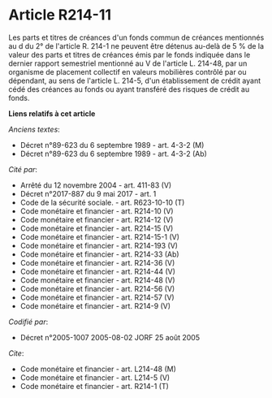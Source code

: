 # Article R214-11

Les parts et titres de créances d'un fonds commun de créances mentionnés au d du 2° de l'article R. 214-1 ne peuvent être
détenus au-delà de 5 % de la valeur des parts et titres de créances émis par le fonds indiquée dans le dernier rapport
semestriel mentionné au V de l'article L. 214-48, par un organisme de placement collectif en valeurs mobilières contrôlé par
ou dépendant, au sens de l'article L. 214-5, d'un établissement de crédit ayant cédé des créances au fonds ou ayant transféré
des risques de crédit au fonds.

**Liens relatifs à cet article**

_Anciens textes_:

  - Décret n°89-623 du 6 septembre 1989 - art. 4-3-2 (M)
  - Décret n°89-623 du 6 septembre 1989 - art. 4-3-2 (Ab)

_Cité par_:

  - Arrêté du 12 novembre 2004 - art. 411-83 (V)
  - Décret n°2017-887 du 9 mai 2017 - art. 1
  - Code de la sécurité sociale. - art. R623-10-10 (T)
  - Code monétaire et financier - art. R214-10 (V)
  - Code monétaire et financier - art. R214-12 (V)
  - Code monétaire et financier - art. R214-15 (V)
  - Code monétaire et financier - art. R214-15-1 (V)
  - Code monétaire et financier - art. R214-193 (V)
  - Code monétaire et financier - art. R214-33 (Ab)
  - Code monétaire et financier - art. R214-36 (V)
  - Code monétaire et financier - art. R214-44 (V)
  - Code monétaire et financier - art. R214-48 (V)
  - Code monétaire et financier - art. R214-56 (V)
  - Code monétaire et financier - art. R214-57 (V)
  - Code monétaire et financier - art. R214-9 (V)

_Codifié par_:

  - Décret n°2005-1007 2005-08-02 JORF 25 août 2005

_Cite_:

  - Code monétaire et financier - art. L214-48 (M)
  - Code monétaire et financier - art. L214-5 (V)
  - Code monétaire et financier - art. R214-1 (T)

